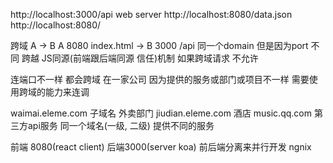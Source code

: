 http://localhost:3000/api web server
http://localhost:8080/data.json
http://localhost:8080/

跨域 A -> B
A 8080 index.html -> B 3000 /api
同一个domain 但是因为port 不同 跨越
JS同源(前端跟后端同源 信任)机制 如果跨域请求 不允许

连端口不一样 都会跨域 在一家公司 因为提供的服务或部门或项目不一样 需要使用跨域的能力来连调

waimai.eleme.com 子域名 外卖部门
jiudian.eleme.com 酒店 
music.qq.com 第三方api服务
同一个域名(一级, 二级) 提供不同的服务

前端 8080(react client) 后端3000(server koa) 前后端分离来并行开发 ngnix 